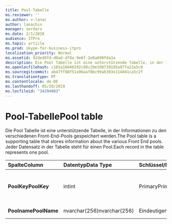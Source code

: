 ```yaml
---
title: Pool-Tabelle
ms.reviewer: ''
ms.author: v-lanac
author: lanachin
manager: serdars
ms.date: 2/1/2018
audience: ITPro
ms.topic: article
ms.prod: skype-for-business-itpro
localization_priority: Normal
ms.assetid: 92ded8fd-d0ad-4f8a-9e6f-2e8a690fda3a
description: Die Pool Tabelle ist eine unterstützende Tabelle, in der Informationen zu den verschiedenen Front-End-Pools gespeichert werden. Jeder Datensatz in der Tabelle steht für einen Pool.
ms.openlocfilehash: c101a10d40292c89c29e108739195a97fa22e5c0
ms.sourcegitcommit: ab47ff88f51a96aaf8bc99a6303e114d41ca5c2f
ms.translationtype: MT
ms.contentlocale: de-DE
ms.lasthandoff: 05/20/2019
ms.locfileid: "34294803"
---
```

# <a name="pool-table"></a><span data-ttu-id="e0c49-104">Pool-Tabelle</span><span class="sxs-lookup"><span data-stu-id="e0c49-104">Pool table</span></span>
 
<span data-ttu-id="e0c49-105">Die Pool Tabelle ist eine unterstützende Tabelle, in der Informationen zu den verschiedenen Front-End-Pools gespeichert werden.</span><span class="sxs-lookup"><span data-stu-id="e0c49-105">The Pool table is a supporting table that stores information about the various Front End pools.</span></span> <span data-ttu-id="e0c49-106">Jeder Datensatz in der Tabelle steht für einen Pool.</span><span class="sxs-lookup"><span data-stu-id="e0c49-106">Each record in the table represents one pool.</span></span>
  
|<span data-ttu-id="e0c49-107">**Spalte**</span><span class="sxs-lookup"><span data-stu-id="e0c49-107">**Column**</span></span>|<span data-ttu-id="e0c49-108">**Datentyp**</span><span class="sxs-lookup"><span data-stu-id="e0c49-108">**Data Type**</span></span>|<span data-ttu-id="e0c49-109">**Schlüssel/Index**</span><span class="sxs-lookup"><span data-stu-id="e0c49-109">**Key/Index**</span></span>|<span data-ttu-id="e0c49-110">**Details**</span><span class="sxs-lookup"><span data-stu-id="e0c49-110">**Details**</span></span>|
|:-----|:-----|:-----|:-----|
|<span data-ttu-id="e0c49-111">**PoolKey**</span><span class="sxs-lookup"><span data-stu-id="e0c49-111">**PoolKey**</span></span> <br/> |<span data-ttu-id="e0c49-112">int</span><span class="sxs-lookup"><span data-stu-id="e0c49-112">int</span></span>  <br/> |<span data-ttu-id="e0c49-113">Primary</span><span class="sxs-lookup"><span data-stu-id="e0c49-113">Primary</span></span>  <br/> |<span data-ttu-id="e0c49-114">Eindeutige Nummer, die diesen Pool kennzeichnet.</span><span class="sxs-lookup"><span data-stu-id="e0c49-114">Unique number identifying this pool.</span></span>  <br/> |
|<span data-ttu-id="e0c49-115">**Poolname**</span><span class="sxs-lookup"><span data-stu-id="e0c49-115">**PoolName**</span></span> <br/> |<span data-ttu-id="e0c49-116">nvarchar(256)</span><span class="sxs-lookup"><span data-stu-id="e0c49-116">nvarchar(256)</span></span>  <br/> |<span data-ttu-id="e0c49-117">Eindeutigen</span><span class="sxs-lookup"><span data-stu-id="e0c49-117">Unique</span></span>  <br/> |<span data-ttu-id="e0c49-118">Pool-FQDN</span><span class="sxs-lookup"><span data-stu-id="e0c49-118">Pool FQDN.</span></span>  <br/> |
   

